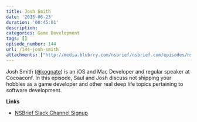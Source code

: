 ```yaml
---
title: Josh Smith
date: '2015-06-23'
duration: '00:45:01'
description:
categories: Game Development
tags: []
episode_number: 144
url: /144-josh-smith
attachments: ["http://media.blubrry.com/nsbrief/nsbrief.com/episodes/nsbrief_144_josh_smith.m4a"]
---
```


Josh Smith ([@kognate](http://twitter.com/kognate)) is an iOS and Mac Developer and regular speaker at Cocoaconf. In this episode, Saul and Josh discuss not shipping your hobbies as a game developer and other real deep life topics pertaining to software development.

**Links**

* [NSBrief Slack Channel Signup](http://slack-nsbrief.herokuapp.com)